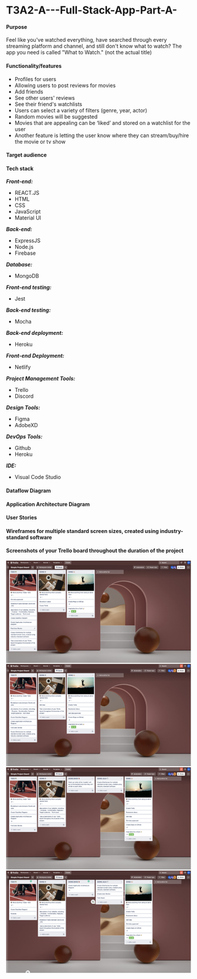# T3A2-A---Full-Stack-App-Part-A-

#### Purpose

Feel like you've watched everything, have searched through every streaming platform and channel, and still don't know what to watch? The app you need is called "What to Watch." (not the actual title)

#### Functionality/features

- Profiles for users
- Allowing users to post reviews for movies
- Add friends
- See other users' reviews
- See their friend's watchlists
- Users can select a variety of filters (genre, year, actor)
- Random movies will be suggested
- Movies that are appealing can be ‘liked’ and stored on a watchlist for the user
- Another feature is letting the user know where they can stream/buy/hire the movie or tv show

#### Target audience

#### Tech stack

**_Front-end:_**

- REACT.JS
- HTML
- CSS
- JavaScript
- Material UI

**_Back-end:_**

- ExpressJS
- Node.js
- Firebase

**_Database:_**

- MongoDB

**_Front-end testing:_**

- Jest

**_Back-end testing:_**

- Mocha

**_Back-end deployment:_**

- Heroku

**_Front-end Deployment:_**

- Netlify

**_Project Management Tools:_**

- Trello
- Discord

**_Design Tools:_**

- Figma
- AdobeXD

**_DevOps Tools:_**

- Github
- Heroku

**_IDE:_**

- Visual Code Studio

#### Dataflow Diagram

#### Application Architecture Diagram

#### User Stories

#### Wireframes for multiple standard screen sizes, created using industry-standard software

#### Screenshots of your Trello board throughout the duration of the project

<img src="./docs/trello_one.png">

<img src="./docs/trello_two.png">

<img src="./docs/trello_three.png">

<img src="./docs/trello_four.png">
